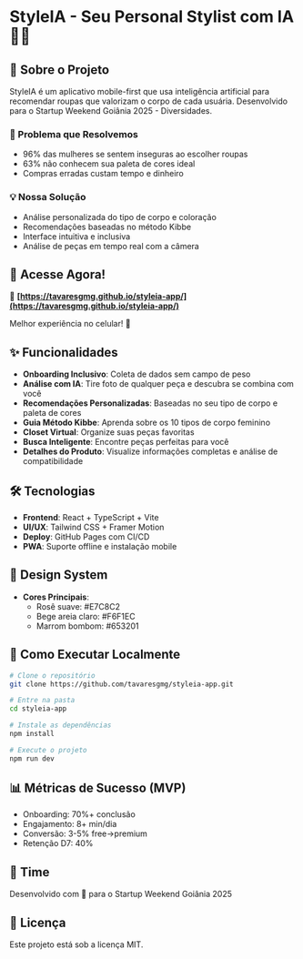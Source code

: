 # StyleIA - Seu Personal Stylist com IA 👗✨

## 🚀 Sobre o Projeto

StyleIA é um aplicativo mobile-first que usa inteligência artificial para recomendar roupas que valorizam o corpo de cada usuária. Desenvolvido para o Startup Weekend Goiânia 2025 - Diversidades.

### 🎯 Problema que Resolvemos
- 96% das mulheres se sentem inseguras ao escolher roupas
- 63% não conhecem sua paleta de cores ideal
- Compras erradas custam tempo e dinheiro

### 💡 Nossa Solução
- Análise personalizada do tipo de corpo e coloração
- Recomendações baseadas no método Kibbe
- Interface intuitiva e inclusiva
- Análise de peças em tempo real com a câmera

## 📱 Acesse Agora!

🔗 **[https://tavaresgmg.github.io/styleia-app/](https://tavaresgmg.github.io/styleia-app/)**

Melhor experiência no celular! 📱

## ✨ Funcionalidades

- **Onboarding Inclusivo**: Coleta de dados sem campo de peso
- **Análise com IA**: Tire foto de qualquer peça e descubra se combina com você
- **Recomendações Personalizadas**: Baseadas no seu tipo de corpo e paleta de cores
- **Guia Método Kibbe**: Aprenda sobre os 10 tipos de corpo feminino
- **Closet Virtual**: Organize suas peças favoritas
- **Busca Inteligente**: Encontre peças perfeitas para você
- **Detalhes do Produto**: Visualize informações completas e análise de compatibilidade

## 🛠️ Tecnologias

- **Frontend**: React + TypeScript + Vite
- **UI/UX**: Tailwind CSS + Framer Motion
- **Deploy**: GitHub Pages com CI/CD
- **PWA**: Suporte offline e instalação mobile

## 🎨 Design System

- **Cores Principais**:
  - Rosê suave: #E7C8C2
  - Bege areia claro: #F6F1EC
  - Marrom bombom: #653201

## 🚀 Como Executar Localmente

```bash
# Clone o repositório
git clone https://github.com/tavaresgmg/styleia-app.git

# Entre na pasta
cd styleia-app

# Instale as dependências
npm install

# Execute o projeto
npm run dev
```

## 📊 Métricas de Sucesso (MVP)

- Onboarding: 70%+ conclusão
- Engajamento: 8+ min/dia
- Conversão: 3-5% free→premium
- Retenção D7: 40%

## 🤝 Time

Desenvolvido com 💜 para o Startup Weekend Goiânia 2025

## 📄 Licença

Este projeto está sob a licença MIT.
